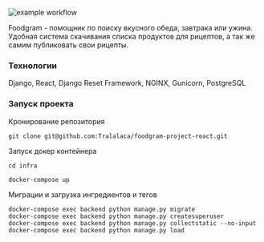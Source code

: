 ![example workflow](https://github.com/Tralalaca/foodgram-project-react/actions/workflows/main.yml/badge.svg)

Foodgram - помощник по поиску вкусного обеда, завтрака или ужина. Удобная система скачивания списка продуктов для рицептов, а так же самим публиковать свои рицепты.

### Технологии
Django, React, Django Reset Framework, NGINX, Gunicorn, PostgreSQL

### Запуск проекта

Кронирование репозитория

```
git clone git@github.com:Tralalaca/foodgram-project-react.git
```

Запуск докер контейнера

```
cd infra

docker-compose up
```

Миграции и загрузка ингредиентов и тегов

```
docker-compose exec backend python manage.py migrate
docker-compose exec backend python manage.py createsuperuser
docker-compose exec backend python manage.py collectstatic --no-input 
docker-compose exec backend python manage.py load
```
